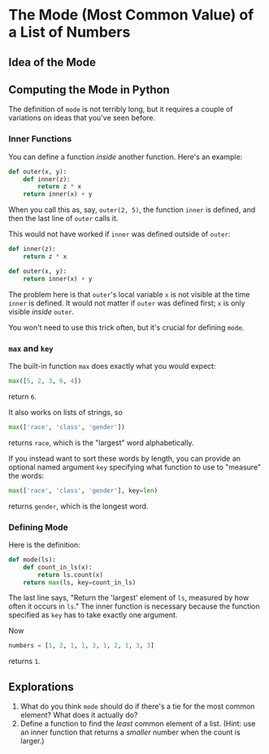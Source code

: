 # The Mode (Most Common Value) of a List of Numbers

## Idea of the Mode

## Computing the Mode in Python

The definition of `mode` is not terribly long, but it requires a couple of variations on ideas that you've seen
before.

### Inner Functions

You can define a function *inside* another function. Here's an example:

<!--outer.py-->
```python
def outer(x, y):
    def inner(z):
        return z * x
    return inner(x) + y
```

When you call this as, say, `outer(2, 5)`, the function `inner` is defined, and then the last line of `outer` calls it.

This would not have worked if `inner` was defined outside of `outer`:

<!--failed_inner.py-->
```python
def inner(z):
    return z * x

def outer(x, y):
    return inner(x) + y
```

The problem here is that `outer`'s local variable `x` is not visible at the time `inner` is defined. It would not matter
if `outer` was defined first; `x` is only visible *inside* `outer`.

You won't need to use this trick often, but it's crucial for defining `mode`.

### `max` and `key`

The built-in function `max` does exactly what you would expect:

```python
max([5, 2, 3, 6, 4])
```

return `6`.

It also works on lists of strings, so

```python
max(['race', 'class', 'gender'])
```

returns `race`, which is the "largest" word alphabetically.

If you instead want to sort these words by length, you can provide an optional named argument `key` specifying what
function to use to "measure" the words:

```python
max(['race', 'class', 'gender'], key=len)
```

returns `gender`, which is the longest word.

### Defining Mode

Here is the definition:

<!--mode.py-->
```python
def mode(ls):
    def count_in_ls(x):
        return ls.count(x)
    return max(ls, key=count_in_ls)
```

The last line says, "Return the 'largest' element of `ls`, measured by how often it occurs in `ls`." The inner function
is necessary because the function specified as `key` has to take exactly one argument.

Now

```python
numbers = [1, 2, 1, 1, 3, 1, 2, 1, 3, 3]
```

returns `1`.

## Explorations
1. What do you think `mode` should do if there's a tie for the most common element? What does it actually do?
1. Define a function to find the *least* common element of a list. (Hint: use an inner function that returns a *smaller*
number when the count is larger.)
